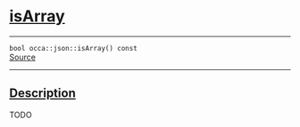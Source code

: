 
<h1 id="is-array">
 <a href="#/api/json/isArray" class="anchor">
   <span>isArray</span>
  </a>
</h1>

<div class="signature">
  <hr>

  
  <div class="definition-container">
    <div class="definition">
      <code>bool occa::json::isArray() const</code>
      <div class="flex-spacing"></div>
      <a href="https://github.com/libocca/occa/blob/26e3076e/include/occa/types/json.hpp#L462" target="_blank">Source</a>
    </div>
    
  </div>


  <hr>
</div>


<h2 id="description">
 <a href="#/api/json/isArray?id=description" class="anchor">
   <span>Description</span>
  </a>
</h2>

TODO

